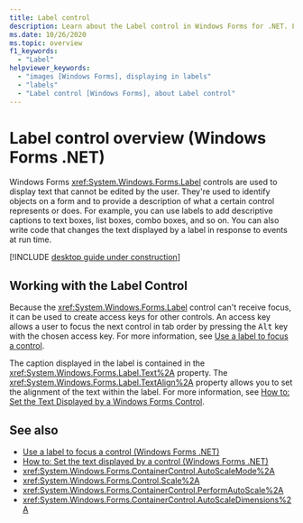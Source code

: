 ```yaml
---
title: Label control
description: Learn about the Label control in Windows Forms for .NET. Labels are used to identify visual elements to the user.
ms.date: 10/26/2020
ms.topic: overview
f1_keywords: 
  - "Label"
helpviewer_keywords: 
  - "images [Windows Forms], displaying in labels"
  - "labels"
  - "Label control [Windows Forms], about Label control"
---
```


# Label control overview (Windows Forms .NET)

Windows Forms <xref:System.Windows.Forms.Label> controls are used to display text that cannot be edited by the user. They're used to identify objects on a form and to provide a description of what a certain control represents or does. For example, you can use labels to add descriptive captions to text boxes, list boxes, combo boxes, and so on. You can also write code that changes the text displayed by a label in response to events at run time.

[!INCLUDE [desktop guide under construction](../../includes/desktop-guide-preview-note.md)]

## Working with the Label Control  

Because the <xref:System.Windows.Forms.Label> control can't receive focus, it can be used to create access keys for other controls. An access key allows a user to focus the next control in tab order by pressing the <kbd>Alt</kbd> key with the chosen access key. For more information, see [Use a label to focus a control](how-to-create-access-keys.md#use-a-label-to-focus-a-control).
  
The caption displayed in the label is contained in the <xref:System.Windows.Forms.Label.Text%2A> property. The <xref:System.Windows.Forms.Label.TextAlign%2A> property allows you to set the alignment of the text within the label. For more information, see [How to: Set the Text Displayed by a Windows Forms Control](how-to-set-the-display-text.md).

## See also

- [Use a label to focus a control (Windows Forms .NET)](how-to-create-access-keys.md#use-a-label-to-focus-a-control)
- [How to: Set the text displayed by a control (Windows Forms .NET)](how-to-set-the-display-text.md)
- <xref:System.Windows.Forms.ContainerControl.AutoScaleMode%2A>
- <xref:System.Windows.Forms.Control.Scale%2A>
- <xref:System.Windows.Forms.ContainerControl.PerformAutoScale%2A>
- <xref:System.Windows.Forms.ContainerControl.AutoScaleDimensions%2A>
